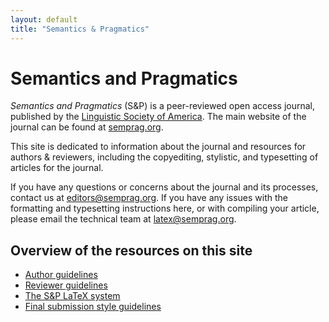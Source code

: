 ```yaml
---
layout: default
title: "Semantics & Pragmatics"
---
```

# Semantics and Pragmatics

*Semantics and Pragmatics* (S&P) is a peer-reviewed open access journal, published by the [Linguistic Society of America](http://www.linguisticsociety.org/). The main website of the journal can be found at [semprag.org](http://semprag.org/).

This site is dedicated to information about the journal and resources for authors & reviewers, including the copyediting, stylistic, and typesetting of articles for the journal.

If you have any questions or concerns about the journal and its processes, contact us at [editors@semprag.org](mailto:editors@semprag.org). If you have any issues with the formatting and typesetting instructions here, or with compiling your article, please email the technical team at [latex@semprag.org](mailto:latex@semprag.org).

## Overview of the resources on this site

* [Author guidelines](author)
* [Reviewer guidelines](reviewers)
* [The S&P LaTeX system](basics)
* [Final submission style guidelines](style)




